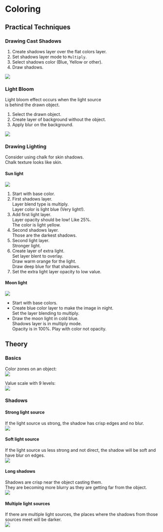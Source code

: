 # Coloring

## Practical Techniques

### Drawing Cast Shadows

1. Create shadows layer over the flat colors layer.  
2. Set shadows layer mode to `Multiply`.  
3. Select shadows color (Blue, Yellow or other).  
4. Draw shadows.

![](img/cast_shadows.JPG)


### Light Bloom
Light bloom effect occurs when the light source  
is behind the drawn object. 

1. Select the drawn object.
2. Create layer of background without the object.    
3. Apply blur on the background.

![](img/light_bloom.JPG)

### Drawing Lighting

Consider using chalk for skin shadows.  
Chalk texture looks like skin.  

#### Sun light
![](img/sun_light.JPG)

1. Start with base color.  
2. First shadows layer.  
   Layer blend type is multiply.  
   Layer color is light blue (Very light!).  
3. Add first light layer.  
   Layer opacity should be low! Like 25%.  
   The color is light yellow.  
4. Second shadows layer.  
   Those are the darkest shadows. 
5. Second light layer.  
   Stronger light.  
6. Create layer of extra light.  
   Set layer blent to overlay.    
   Draw warm orange for the light.  
   Draw deep blue for that shadows.  
7. Set the extra light layer opacity to low value.  


#### Moon light

![](img/moon_light.JPG)

* Start with base colors.  
* Create blue color layer to make the image in night.  
  Set the layer blending to multiply.  
* Draw the moon light in cold blue.  
  Shadows layer is in multiply mode.  
  Opacity is in 100%. Play with color not opacity.    



## Theory

### Basics
Color zones on an object:  
![](img/object_color_zones.jpg)

Value scale with 9 levels:   
![](img/value_scale_9_steps.jpg)

### Shadows

#### Strong light source
If the light source us strong, the shadow has crisp edges and no blur.  
![](img/crisp_shadow.JPG)

#### Soft light source
If the light source us less strong and not direct, the shadow will be soft and have blur on edges.  
![](img/soft_shadow.JPG)

#### Long shadows
Shadows are crisp near the object casting them.  
They are becoming more blurry as they are getting far from the object.  
![](img/shadow_distance.JPG)

#### Multiple light sources
If there are multiple light sources, the places
where the shadows from those sources meet will be  darker.    
![](img/multiple_lights.JPG)